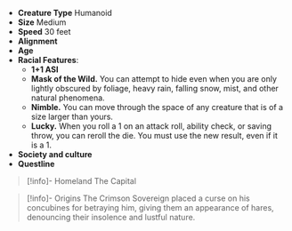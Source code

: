 - **Creature Type** Humanoid
- **Size** Medium
- **Speed** 30 feet
- **Alignment** 
- **Age** 
- **Racial Features**:
	- **1+1 ASI**
	- **Mask of the Wild.** You can attempt to hide even when you are only lightly obscured by foliage, heavy rain, falling snow, mist, and other natural phenomena.
	- **Nimble.** You can move through the space of any creature that is of a size larger than yours.
	- **Lucky.** When you roll a 1 on an attack roll, ability check, or saving throw, you can reroll the die. You must use the new result, even if it is a 1.
- **Society and culture**
- **Questline** 
> [!info]- Homeland
> The Capital

> [!info]- Origins
> The Crimson Sovereign placed a curse on his concubines for betraying him, giving them an appearance of hares, denouncing their insolence and lustful nature.
